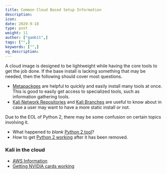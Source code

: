 ```yaml
---
title: Common Cloud Based Setup Information
description:
icon:
date: 2020-9-18
type: post
weight: 11
author: ["gamb1t",]
tags: ["",]
keywords: ["",]
og_description:
---
```


A cloud image is designed to be lightweight while having the core tools to get the job done. If the base install is lacking something that may be needed, then the following should cover most questions.

- [Metapackges](https://www.kali.org/docs/general-use/metapackages/) are helpful to quickly and easily install many tools at once. This is good to easily get access to specialized tools, such as information gathering tools.
- [Kali Network Repositories](https://www.kali.org/docs/general-use/kali-linux-sources-list-repositories/) and [Kali Branches](https://www.kali.org/docs/introduction/kali-branches/) are useful to know about in case a user may want to have a more static install or not.

Due to the EOL of Python 2, there may be some confusion on certain topics involving it.

- What happened to _blank_ [Python 2 tool](https://www.kali.org/news/python-2-end-of-life/)?
- How to get [Python 2 working](https://www.kali.org/docs/general-use/using-eol-python-versions/) after it has been removed.

### Kali in the cloud
- [AWS Information](https://www.kali.org/docs/cloud/aws/)
- [Getting NVIDIA cards working](https://www.kali.org/docs/general-use/install-nvidia-drivers-on-kali-linux/)